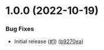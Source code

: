 # 1.0.0 (2022-10-19)


### Bug Fixes

* Initial release ([#1](https://github.com/catalystsquad/go-scheduler/issues/1)) ([b9270ea](https://github.com/catalystsquad/go-scheduler/commit/b9270eae0276dd43a1e423aea51d4361a6f9057b))
